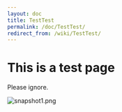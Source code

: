 ```yaml
---
layout: doc
title: TestTest
permalink: /doc/TestTest/
redirect_from: /wiki/TestTest/
---
```


This is a test page
===================

Please ignore.

![snapshot1.png](/attachment/wiki/TestTest/snapshot1.png)
